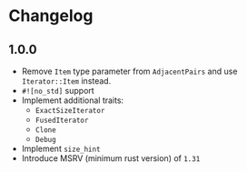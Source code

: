 # Changelog

## 1.0.0
* Remove `Item` type parameter from `AdjacentPairs` and use `Iterator::Item` instead.
* `#![no_std]` support
* Implement additional traits:
  * `ExactSizeIterator`
  * `FusedIterator`
  * `Clone`
  * `Debug`
* Implement `size_hint`
* Introduce MSRV (minimum rust version) of `1.31`

